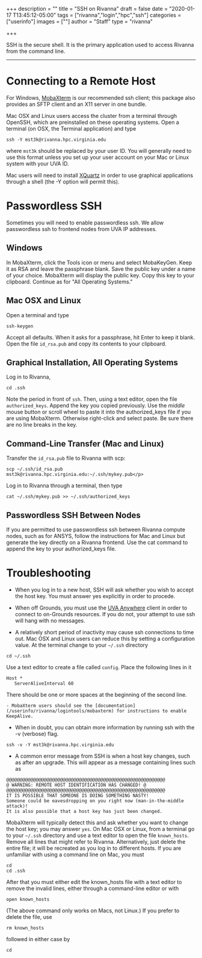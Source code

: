 +++
description = ""
title = "SSH on Rivanna"
draft = false
date = "2020-01-17 T13:45:12-05:00"
tags = ["rivanna","login","hpc","ssh"]
categories = ["userinfo"]
images = [""]
author = "Staff"
type = "rivanna"

+++

<p class="lead">SSH is the secure shell. It is the primary application used to access Rivanna from the command line.</p>

- - -

# Connecting to a Remote Host

For Windows, [MobaXterm](/userinfo/rivanna/logintools/mobaxterm) is our recommended ssh client; this package also provides an SFTP client and an X11 server in one bundle.

Mac OSX and Linux users access the cluster from a terminal through OpenSSH, which are preinstalled on these operating systems. Open a terminal (on OSX, the Terminal application) and type
```
ssh -Y mst3k@rivanna.hpc.virginia.edu
```

where `mst3k` should be replaced by your user ID. You will generally need to use this format unless you set up your user account on your Mac or Linux system with your UVA ID. 

Mac users will need to install [XQuartz](https://xquartz.org) in order to use graphical applications through a shell (the -Y option will permit this).

# Passwordless SSH

Sometimes you will need to enable passwordless ssh. We allow passwordless ssh to frontend nodes from UVA IP addresses.  

## Windows

In MobaXterm, click the Tools icon or menu and select MobaKeyGen. Keep it as RSA and leave the passphrase blank. Save the public key under a name of your choice. MobaXterm will display the public key. Copy this key to your clipboard. Continue as for "All Operating Systems."

## Mac OSX and Linux

Open a terminal and type
```
ssh-keygen
```

Accept all defaults. When it asks for a passphrase, hit Enter to keep it blank. Open the file `id_rsa.pub` and copy its contents to your clipboard.

## Graphical Installation, All Operating Systems

Log in to Rivanna,
```
cd .ssh
```

Note the period in front of `ssh`. Then, using a text editor, open the file `authorized_keys`. Append the key you copied previously. Use the _middle_ mouse button or scroll wheel to paste it into the authorized_keys file if you are using MobaXterm. Otherwise right-click and select paste.  Be sure there are no line breaks in the key.

## Command-Line Transfer (Mac and Linux)

Transfer the `id_rsa.pub` file to Rivanna with scp:
```
scp ~/.ssh/id_rsa.pub mst3k@rivanna.hpc.virginia.edu:~/.ssh/mykey.pub</p>
```

Log in to Rivanna through a terminal, then type
```
cat ~/.ssh/mykey.pub >> ~/.ssh/authorized_keys
```

## Passwordless SSH Between Nodes

If you are permitted to use passwordless ssh between Rivanna compute nodes, such as for ANSYS, follow the instructions for Mac and Linux but generate the key directly on a Rivanna frontend. Use the cat command to append the key to your authorized_keys file.</p>

# Troubleshooting

- When you log in to a new host, SSH will ask whether you wish to accept the host key. You must answer yes explicitly in order to procede.

- When off Grounds, you must use the [UVA Anywhere](https://virginia.service-now.com/its?id=itsweb_kb_article&sys_id=f24e5cdfdb3acb804f32fb671d9619d0) client in order to connect to on-Grounds resources. If you do not, your attempt to use ssh will hang with no messages.

- A relatively short period of inactivity may cause ssh connections to time out.  Mac OSX and Linux users can reduce this by setting a configuration value. At the terminal change to your `~/.ssh` directory
```
cd ~/.ssh
```
Use a text editor to create a file called `config`. Place the following lines in it
```
Host *
   ServerAliveInterval 60
```
There should be one or more spaces at the beginning of the second line.

    - MobaXterm users should see the [documentation](/userinfo/rivanna/logintools/mobaxterm) for instructions to enable KeepAlive.

- When in doubt, you can obtain more information by running ssh with the -v (verbose) flag.
```
ssh -v -Y mst3k@rivanna.hpc.virginia.edu
```
- A common error message from SSH is when a host key changes, such as after an upgrade. This will appear as a message containing lines such as
```
@@@@@@@@@@@@@@@@@@@@@@@@@@@@@@@@@@@@@@@@@@@@@@@@@@@@@@@@@@@
@ WARNING: REMOTE HOST IDENTIFICATION HAS CHANGED! @
@@@@@@@@@@@@@@@@@@@@@@@@@@@@@@@@@@@@@@@@@@@@@@@@@@@@@@@@@@@
IT IS POSSIBLE THAT SOMEONE IS DOING SOMETHING NASTY!
Someone could be eavesdropping on you right now (man-in-the-middle attack)!
It is also possible that a host key has just been changed.
```
MobaXterm will typically detect this and ask whether you want to change the host key; you may answer `yes`. On Mac OSX or Linux, from a terminal go to your `~/.ssh` directory and use a text editor to open the file `known_hosts`. Remove all lines that might refer to Rivanna. Alternatively, just delete the entire file; it will be recreated as you log in to different hosts. If you are unfamiliar with using a command line on Mac, you must
```
cd 
cd .ssh
```
After that you must either edit the known_hosts file with a text editor to remove the invalid lines, either through a command-line editor or with
```
open known_hosts
```
(The above command only works on Macs, not Linux.) If you prefer to delete the file, use
```
rm known_hosts
```
followed in either case by
```
cd 
```
